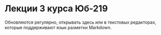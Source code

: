# Лекции 3 курса Юб-219
Обновляются регулярно, открывать здесь или в текстовых редакторах, которые поддерживают язык разметки Markdown. 
